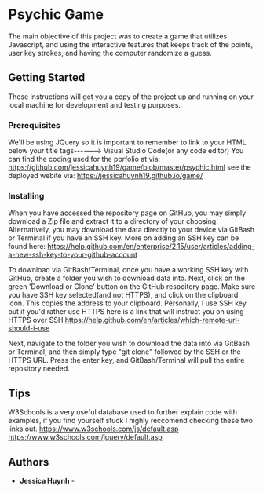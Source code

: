 # Psychic Game

The main objective of this project was to create a game that utilizes Javascript, and using the interactive features that keeps track of the points, user key strokes, and having the computer randomize a guess.

## Getting Started

These instructions will get you a copy of the project up and running on your local machine for development and testing purposes. 

### Prerequisites
We'll be using JQuery so it is important to remember to link to your HTML below your title tags------> <script type="text/javascript" src="https://cdnjs.cloudflare.com/ajax/libs/jquery/3.2.1/jquery.min.js"></script>
Visual Studio Code(or any code editor) 
You can find the coding used for the porfolio at via:  https://github.com/jessicahuynh19/game/blob/master/psychic.html see the deployed webite via: 
https://jessicahuynh19.github.io/game/

### Installing

When you have accessed the repository page on GitHub, you may simply download a Zip file and extract it to a directory of your choosing. Alternatively, you may download the data directly to your device via GitBash or Terminal if you have an SSH key. More on adding an SSH key can be found here: https://help.github.com/en/enterprise/2.15/user/articles/adding-a-new-ssh-key-to-your-github-account

To download via GitBash/Terminal, once you have a working SSH key with GitHub, create a folder you wish to download data into. Next, click on the green 'Download or Clone' button on the GitHub respoitory page. Make sure you have SSH key selected(and not HTTPS), and click on the clipboard icon. This copies the address to your clipboard. Personally, I use SSH key but if you'd rather use HTTPS here is a link that will instruct you on using HTTPS over SSH https://help.github.com/en/articles/which-remote-url-should-i-use

Next, navigate to the folder you wish to download the data into via GitBash or Terminal, and then simply type "git clone" followed by the SSH or the HTTPS URL. Press the enter key, and GitBash/Terminal will pull the entire repository needed.


## Tips
W3Schools is a very useful database used to further explain code with examples, if you find yourself stuck I highly reccomend checking these two links out.
https://www.w3schools.com/js/default.asp
https://www.w3schools.com/jquery/default.asp



## Authors

* **Jessica  Huynh** -



